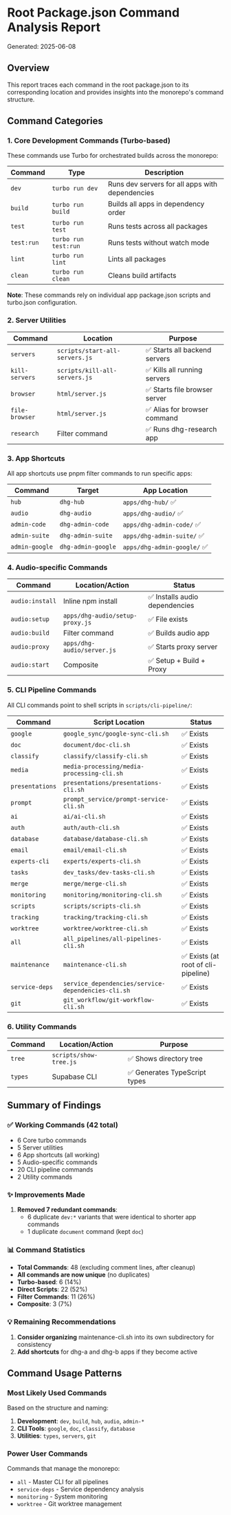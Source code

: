 # Root Package.json Command Analysis Report

Generated: 2025-06-08

## Overview

This report traces each command in the root package.json to its corresponding location and provides insights into the monorepo's command structure.

## Command Categories

### 1. Core Development Commands (Turbo-based)

These commands use Turbo for orchestrated builds across the monorepo:

| Command | Type | Description |
|---------|------|-------------|
| `dev` | `turbo run dev` | Runs dev servers for all apps with dependencies |
| `build` | `turbo run build` | Builds all apps in dependency order |
| `test` | `turbo run test` | Runs tests across all packages |
| `test:run` | `turbo run test:run` | Runs tests without watch mode |
| `lint` | `turbo run lint` | Lints all packages |
| `clean` | `turbo run clean` | Cleans build artifacts |

**Note**: These commands rely on individual app package.json scripts and turbo.json configuration.

### 2. Server Utilities

| Command | Location | Purpose |
|---------|----------|---------|
| `servers` | `scripts/start-all-servers.js` | ✅ Starts all backend servers |
| `kill-servers` | `scripts/kill-all-servers.js` | ✅ Kills all running servers |
| `browser` | `html/server.js` | ✅ Starts file browser server |
| `file-browser` | `html/server.js` | ✅ Alias for browser command |
| `research` | Filter command | ✅ Runs dhg-research app |


### 3. App Shortcuts

All app shortcuts use pnpm filter commands to run specific apps:

| Command | Target | App Location |
|---------|--------|--------------|
| `hub` | `dhg-hub` | `apps/dhg-hub/` ✅ |
| `audio` | `dhg-audio` | `apps/dhg-audio/` ✅ |
| `admin-code` | `dhg-admin-code` | `apps/dhg-admin-code/` ✅ |
| `admin-suite` | `dhg-admin-suite` | `apps/dhg-admin-suite/` ✅ |
| `admin-google` | `dhg-admin-google` | `apps/dhg-admin-google/` ✅ |


### 4. Audio-specific Commands

| Command | Location/Action | Status |
|---------|----------------|--------|
| `audio:install` | Inline npm install | ✅ Installs audio dependencies |
| `audio:setup` | `apps/dhg-audio/setup-proxy.js` | ✅ File exists |
| `audio:build` | Filter command | ✅ Builds audio app |
| `audio:proxy` | `apps/dhg-audio/server.js` | ✅ Starts proxy server |
| `audio:start` | Composite | ✅ Setup + Build + Proxy |

### 5. CLI Pipeline Commands

All CLI commands point to shell scripts in `scripts/cli-pipeline/`:

| Command | Script Location | Status |
|---------|----------------|--------|
| `google` | `google_sync/google-sync-cli.sh` | ✅ Exists |
| `doc` | `document/doc-cli.sh` | ✅ Exists |
| `classify` | `classify/classify-cli.sh` | ✅ Exists |
| `media` | `media-processing/media-processing-cli.sh` | ✅ Exists |
| `presentations` | `presentations/presentations-cli.sh` | ✅ Exists |
| `prompt` | `prompt_service/prompt-service-cli.sh` | ✅ Exists |
| `ai` | `ai/ai-cli.sh` | ✅ Exists |
| `auth` | `auth/auth-cli.sh` | ✅ Exists |
| `database` | `database/database-cli.sh` | ✅ Exists |
| `email` | `email/email-cli.sh` | ✅ Exists |
| `experts-cli` | `experts/experts-cli.sh` | ✅ Exists |
| `tasks` | `dev_tasks/dev-tasks-cli.sh` | ✅ Exists |
| `merge` | `merge/merge-cli.sh` | ✅ Exists |
| `monitoring` | `monitoring/monitoring-cli.sh` | ✅ Exists |
| `scripts` | `scripts/scripts-cli.sh` | ✅ Exists |
| `tracking` | `tracking/tracking-cli.sh` | ✅ Exists |
| `worktree` | `worktree/worktree-cli.sh` | ✅ Exists |
| `all` | `all_pipelines/all-pipelines-cli.sh` | ✅ Exists |
| `maintenance` | `maintenance-cli.sh` | ✅ Exists (at root of cli-pipeline) |
| `service-deps` | `service_dependencies/service-dependencies-cli.sh` | ✅ Exists |
| `git` | `git_workflow/git-workflow-cli.sh` | ✅ Exists |


### 6. Utility Commands

| Command | Location/Action | Purpose |
|---------|----------------|---------|
| `tree` | `scripts/show-tree.js` | ✅ Shows directory tree |
| `types` | Supabase CLI | ✅ Generates TypeScript types |

## Summary of Findings

### ✅ Working Commands (42 total)
- 6 Core turbo commands
- 5 Server utilities
- 6 App shortcuts (all working)
- 5 Audio-specific commands
- 20 CLI pipeline commands
- 2 Utility commands

### ✨ Improvements Made

1. **Removed 7 redundant commands**:
   - 6 duplicate `dev:*` variants that were identical to shorter app commands
   - 1 duplicate `document` command (kept `doc`)

### 📊 Command Statistics

- **Total Commands**: 48 (excluding comment lines, after cleanup)
- **All commands are now unique** (no duplicates)
- **Turbo-based**: 6 (14%)
- **Direct Scripts**: 22 (52%)
- **Filter Commands**: 11 (26%)
- **Composite**: 3 (7%)

### 💡 Remaining Recommendations

1. **Consider organizing** maintenance-cli.sh into its own subdirectory for consistency
2. **Add shortcuts** for dhg-a and dhg-b apps if they become active

## Command Usage Patterns

### Most Likely Used Commands
Based on the structure and naming:
1. **Development**: `dev`, `build`, `hub`, `audio`, `admin-*`
2. **CLI Tools**: `google`, `doc`, `classify`, `database`
3. **Utilities**: `types`, `servers`, `git`

### Power User Commands
Commands that manage the monorepo:
- `all` - Master CLI for all pipelines
- `service-deps` - Service dependency analysis
- `monitoring` - System monitoring
- `worktree` - Git worktree management